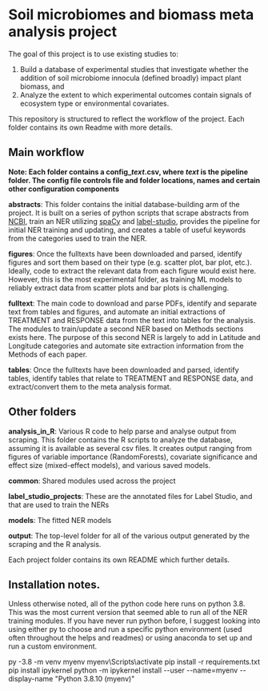 # Soil microbiomes and biomass meta analysis project
The goal of this project is to use existing studies to: 
1. Build a database of experimental studies that investigate whether the addition of soil microbiome innocula (defined broadly) impact plant biomass, and 
2. Analyze the extent to which experimental outcomes contain signals of ecosystem type or environmental covariates.

This repository is structured to reflect the workflow of the project. Each folder contains its own Readme with more details.  

## Main workflow 
**Note: Each folder contains a config_*text*.csv, where *text* is the pipeline folder. The config file controls file and folder locations, names and certain other configuration components**

**abstracts**: This folder contains the initial database-building arm of the project. It is built on a series of python scripts that scrape abstracts from [NCBI](https://www.ncbi.nlm.nih.gov/pmc/articles/PMC6821292/), train an NER utilizing [spaCy](https://spacy.io/usage/spacy-101) and [label-studio](https://labelstud.io/), provides the pipeline for initial NER training and updating, and creates a table of useful keywords from the categories used to train the NER. 

**figures**: Once the fulltexts have been downloaded and parsed, identify figures and sort them based on their type (e.g. scatter plot, bar plot, etc.). Ideally, code to extract the relevant data from each figure would exist here. However, this is the most experimental folder, as training ML models to reliably extract data from scatter plots and bar plots is challenging. 

**fulltext**: The main code to download and parse PDFs, identify and separate text from tables and figures, and automate an initial extractions of TREATMENT and RESPONSE data from the text into tables for the analysis. The modules to train/update a second NER based on Methods sections exists here. The purpose of this second NER is largely to add in Latitude and Longitude categories and automate site extraction information from the Methods of each paper. 

**tables**: Once the fulltexts have been downloaded and parsed, identify tables, identify tables that relate to TREATMENT and RESPONSE data, and extract/convert them to the meta analysis format. 

## Other folders
**analysis_in_R**: Various R code to help parse and analyse output from scraping. This folder contains the R scripts to analyze the database, assuming it is available as several csv files. It creates output ranging from figures of variable importance (RandomForests), covariate significance and effect size (mixed-effect models), and various saved models. 


**common**: Shared modules used across the project

**label_studio_projects**: These are the annotated files for Label Studio, and that are used to train the NERs

**models**: The fitted NER models 

**output**: The top-level folder for all of the various output generated by the scraping and the R analysis. 


Each project folder contains its own README which further details.


## Installation notes.
Unless otherwise noted, all of the python code here runs on python 3.8. This was the most current version that seemed able to run all of the NER training modules. If you have never run python before, I suggest looking into using either py to choose and run a specific python environment (used often throughout the helps and readmes) or using anaconda to set up and run a custom environment. 

py -3.8 -m venv myenv
myenv\Scripts\activate
pip install -r requirements.txt
pip install ipykernel
python -m ipykernel install --user --name=myenv --display-name "Python 3.8.10 (myenv)"
